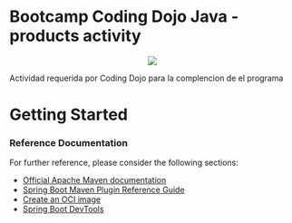 # Bootcamp Coding Dojo Java - products activity

<p align="center">
<img src="https://github.com/jnsoler12012/CureCore-website-GitPage/assets/63087709/cdcffdd2-28a1-4499-b58c-45df86427ecc">
</p>

Actividad requerida por Coding Dojo para la complencion de el programa


# Getting Started

### Reference Documentation
For further reference, please consider the following sections:

* [Official Apache Maven documentation](https://maven.apache.org/guides/index.html)
* [Spring Boot Maven Plugin Reference Guide](https://docs.spring.io/spring-boot/docs/3.1.2/maven-plugin/reference/html/)
* [Create an OCI image](https://docs.spring.io/spring-boot/docs/3.1.2/maven-plugin/reference/html/#build-image)
* [Spring Boot DevTools](https://docs.spring.io/spring-boot/docs/3.1.2/reference/htmlsingle/index.html#using.devtools)

